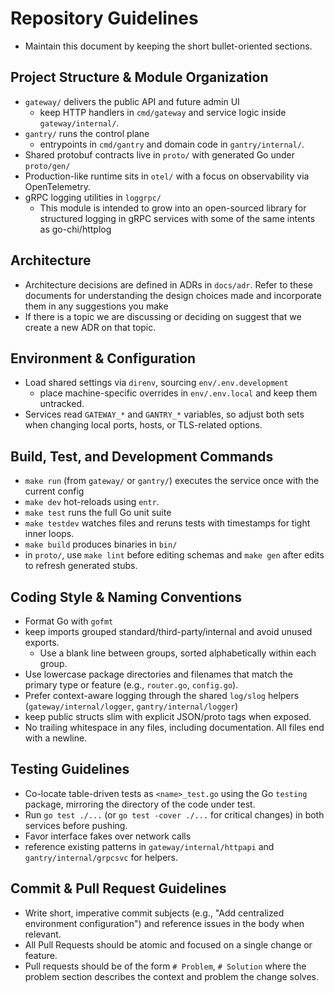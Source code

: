 # Repository Guidelines

- Maintain this document by keeping the short bullet-oriented sections.

## Project Structure & Module Organization
- `gateway/` delivers the public API and future admin UI
    - keep HTTP handlers in `cmd/gateway` and service logic inside `gateway/internal/`.
- `gantry/` runs the control plane
    - entrypoints in `cmd/gantry` and domain code in `gantry/internal/`.
- Shared protobuf contracts live in `proto/` with generated Go under `proto/gen/`
- Production-like runtime sits in `otel/` with a focus on observability via OpenTelemetry.
- gRPC logging utilities in `loggrpc/`
    - This module is intended to grow into an open-sourced library for structured logging in gRPC services with some of the same intents as go-chi/httplog


## Architecture
- Architecture decisions are defined in ADRs in `docs/adr`. Refer to these documents for understanding the design choices made and incorporate them in any suggestions you make
- If there is a topic we are discussing or deciding on suggest that we create a new ADR on that topic.

## Environment & Configuration
- Load shared settings via `direnv`, sourcing `env/.env.development`
    - place machine-specific overrides in `env/.env.local` and keep them untracked.
- Services read `GATEWAY_*` and `GANTRY_*` variables, so adjust both sets when changing local ports, hosts, or TLS-related options.

## Build, Test, and Development Commands
- `make run` (from `gateway/` or `gantry/`) executes the service once with the current config
- `make dev` hot-reloads using `entr`.
- `make test` runs the full Go unit suite
- `make testdev` watches files and reruns tests with timestamps for tight inner loops.
- `make build` produces binaries in `bin/`
- in `proto/`, use `make lint` before editing schemas and `make gen` after edits to refresh generated stubs.

## Coding Style & Naming Conventions
- Format Go with `gofmt`
- keep imports grouped standard/third-party/internal and avoid unused exports.
    - Use a blank line between groups, sorted alphabetically within each group.
- Use lowercase package directories and filenames that match the primary type or feature (e.g., `router.go`, `config.go`).
- Prefer context-aware logging through the shared `log/slog` helpers (`gateway/internal/logger`, `gantry/internal/logger`)
- keep public structs slim with explicit JSON/proto tags when exposed.
- No trailing whitespace in any files, including documentation. All files end with a newline.

## Testing Guidelines
- Co-locate table-driven tests as `<name>_test.go` using the Go `testing` package, mirroring the directory of the code under test.
- Run `go test ./...` (or `go test -cover ./...` for critical changes) in both services before pushing.
- Favor interface fakes over network calls
- reference existing patterns in `gateway/internal/httpapi` and `gantry/internal/grpcsvc` for helpers.

## Commit & Pull Request Guidelines
- Write short, imperative commit subjects (e.g., "Add centralized environment configuration") and reference issues in the body when relevant.
- All Pull Requests should be atomic and focused on a single change or feature.
- Pull requests should be of the form `# Problem`, `# Solution` where the problem section describes the context and problem the change solves.
